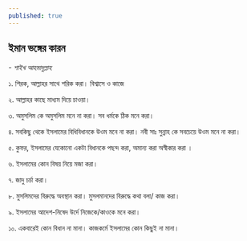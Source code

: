 ```yaml
---
published: true
---
```

## **ইমান ভঙ্গের কারন**

_- শাইখ আহমাদুল্লাহ_




১.  শিরক, আল্লাহর সাথে শরিক  করা। বিশ্বাসে ও কাজে 

২. আল্লাহর কাছে মাধ্যম দিয়ে চাওয়া। 

৩. অমুসলিম কে অমুসলিম মনে না করা। সব ধর্মকে ঠিক মনে করা।

৪. সবকিছু থেকে  ইসলামের বিধিবিধানকে উওম মনে না করা। নবী সাঃ সুন্নাহ কে সবচেয়ে উওম মনে না করা।

৫.  কুফর, ইসলামের যেকোনো একটা বিধানকে পছন্দ  করা, অমান্য করা অস্বীকার করা । 

৬. ইসলামের কোন বিষয় নিয়ে মজা করা।

৭. জাদু চর্চা করা।

৮. মুসলিমদের বিরুদ্ধে  অবস্থান করা। মুসলমানদের বিরুদ্ধে কথা বলা/ কাজ করা।

৯. ইসলামের আদেশ-নিষেদ উর্দে নিজেকে/কাওকে  মনে করা। 

১০. একবারেই কোন বিধান না মানা। কাজকর্মে ইসলামের কোন কিছুই না মানা।
